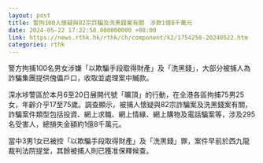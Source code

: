 ```yaml
---
layout: post
title: 警拘100人懷疑與82宗詐騙及洗黑錢案有關　涉款1億8千萬元
date: 2024-05-22 17:22:58.000000000 +08:00
link: https://news.rthk.hk/rthk/ch/component/k2/1754250-20240522.htm
categories: rthk
---
```


警方拘捕100名男女涉嫌「以欺騙手段取得財產」及「洗黑錢」，大部分被捕人為詐騙集團提供傀儡戶口，收取並處理案中贓款。

深水埗警區於本月6至20日展開代號「曠頂」的行動，在全港各區拘捕75男25女，年齡介乎17至75歲。調查顯示，被捕人懷疑與82宗詐騙案及洗黑錢案有關，詐騙案件類型包括投資、網上求職、網上情緣、網上購物及電話騙案等，涉及295名受害人，總損失金額約1億8千萬元。

當中3男1女已被控「以欺騙手段取得財產」及「洗黑錢」罪，案件早前於西九龍裁判法院提堂，其餘被捕人則已獲准保釋候查。
